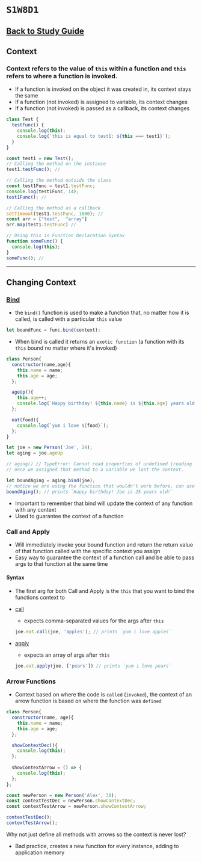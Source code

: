 # `S1W8D1`

## [Back to Study Guide](../../../study-guides/4-assessment.md)

## Context
### Context refers to the value of `this` within a function and `this` refers to where a function is invoked.
- If a function is invoked on the object it was created in, its context stays the same
- If a function (not invoked) is assigned to variable, its context changes
- If a function (not invoked) is passed as a callback, its context changes

```js
class Test {
  testFunc() {
    console.log(this);
    console.log(`this is equal to test1: ${this === test1}`);
  }
}

const test1 = new Test();
// Calling the method on the instance
test1.testFunc(); // 

// Calling the method outside the class
const test1Func = test1.testFunc;
console.log(test1Func, 14);
test1Func(); // 

// Calling the method as a callback
setTimeout(test1.testFunc, 1000); // 
const arr = ["test",  "array"]
arr.map(test1.testFunc) // 

// Using this in Function Declaration Syntax
function someFunc() {
  console.log(this);
}
someFunc(); // 
```

---

## Changing Context

### [Bind](https://developer.mozilla.org/en-US/docs/Web/JavaScript/Reference/Global_objects/Function/bind)

- the `bind()` function is used to make a function that, no matter how it is called, is called with a particular `this` value

```js
let boundFunc = func.bind(context);
```

- When bind is called it returns an `exotic function` (a function with its `this` bound no matter where it's invoked)

```js
class Person{
  constructor(name,age){
    this.name = name;
    this.age = age;
  };

  ageUp(){
    this.age++;
    console.log(`Happy birthday! ${this.name} is ${this.age} years old!`);
  };

  eat(food){
    console.log(`yum i love ${food}`);
  };
}

let joe = new Person('Joe', 24);
let aging = joe.ageUp

// aging() // TypeError: Cannot read properties of undefined (reading 'age') 
// once we assigned that method to a variable we lost the context.

let boundAging = aging.bind(joe);
// notice we are using the function that wouldn't work before, can use the method as well by saying joe.ageUp.bind(joe);
boundAging(); // prints `Happy birthday! Joe is 25 years old!`
```

- Important to remember that bind will update the context of any function with any context
- Used to guarantee the context of a function

### Call and Apply

- Will immediately invoke your bound function and return the return value of that function called with the specific context you assign
- Easy way to guarantee the context of a function call and be able to pass args to that function at the same time

#### Syntax

- The first arg for both Call and Apply is the `this` that you want to bind the functions context to

- [call](https://developer.mozilla.org/en-US/docs/Web/JavaScript/Reference/Global_Objects/Function/call)
  - expects comma-separated values for the args after `this`

  ```js
  joe.eat.call(joe, 'apples'); // prints `yum i love apples`
  ```

- [apply](https://developer.mozilla.org/en-US/docs/Web/JavaScript/Reference/Global_Objects/Function/apply)
  - expects an array of args after `this`

  ```js
  joe.eat.apply(joe, ['pears']) // prints `yum i love pears`
  ```

### Arrow Functions

- Context based on where the code is `called` (`invoked`), the context of an arrow function is based on where the function was `defined`

```js
class Person{
  constructor(name, age){
    this.name = name;
    this.age = age;
  };

  showContextDec(){
    console.log(this);
  };
    
  showContextArrow = () => {
    console.log(this);
  };
};

const newPerson = new Person('Alex', 30);
const contextTestDec = newPerson.showContextDec;
const contextTestArrow = newPerson.showContextArrow;

contextTestDec();
contextTestArrow();
```

Why not just define all methods with arrows so the context is never lost?

- Bad practice, creates a new function for every instance, adding to application memory

